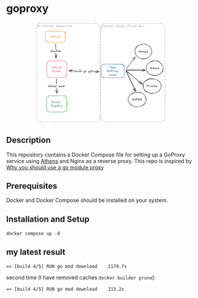 # goproxy

<p align="center">
    <img src="./architecture.png" alt="diagram" width="70%">
</p>

## Description
This repository contains a Docker Compose file for setting up a GoProxy service using [Athens](https://github.com/gomods/athens) and Nginx as a reverse proxy.
This repo is inspired by [Why you should use a go module proxy](https://arslan.io/2019/08/02/why-you-should-use-a-go-module-proxy/)

## Prerequisites
Docker and Docker Compose should be installed on your system.

## Installation and Setup
```
docker compose up -d
```

## my latest result

```
=> [build 4/5] RUN go mod download    2179.7s
```

second time (I have removed caches `docker builder prune`):

```
=> [build 4/5] RUN go mod download    213.2s
```
